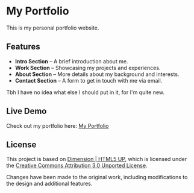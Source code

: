 # My Portfolio

This is my personal portfolio website.

## Features

- **Intro Section** – A brief introduction about me.
- **Work Section** – Showcasing my projects and experiences.
- **About Section** – More details about my background and interests.
- **Contact Section** – A form to get in touch with me via email.

Tbh I have no idea what else I should put in it, for I'm quite new.

## Live Demo

Check out my portfolio here: [My Portfolio](https://myracle.top/)

## License

This project is based on [Dimension | HTML5 UP](https://html5up.net/dimension), which is licensed under the [Creative Commons Attribution 3.0 Unported License](http://creativecommons.org/licenses/by/3.0/).  

Changes have been made to the original work, including modifications to the design and additional features.
